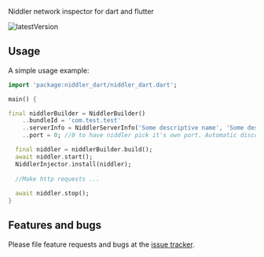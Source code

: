 Niddler network inspector for dart and flutter

![latestVersion](https://img.shields.io/github/release/Chimerapps/niddler_dart.svg)

## Usage

A simple usage example:

```dart
import 'package:niddler_dart/niddler_dart.dart';

main() {

final niddlerBuilder = NiddlerBuilder()
    ..bundleId = 'com.test.test'
    ..serverInfo = NiddlerServerInfo('Some descriptive name', 'Some description')
    ..port = 0; //0 to have niddler pick it's own port. Automatic discovery will make this visible

  final niddler = niddlerBuilder.build();
  await niddler.start();
  NiddlerInjector.install(niddler);
  
  //Make http requests ...
  
  await niddler.stop();
}
```

## Features and bugs

Please file feature requests and bugs at the [issue tracker][tracker].

[tracker]: https://github.com/Chimerapps/niddler_dart/issues
